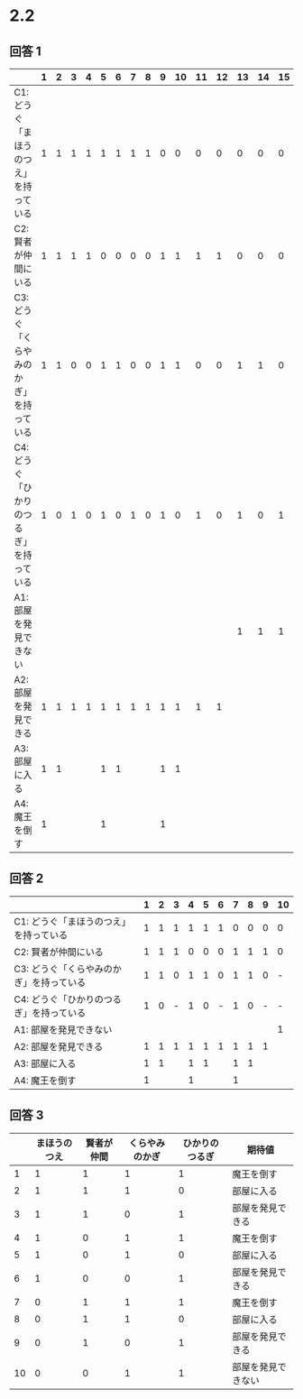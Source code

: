 # 2.2

## 回答 1

|                                          | 1   | 2   | 3   | 4   | 5   | 6   | 7   | 8   | 9   | 10  | 11  | 12  | 13  | 14  | 15  | 16  |
| ---------------------------------------- | --- | --- | --- | --- | --- | --- | --- | --- | --- | --- | --- | --- | --- | --- | --- | --- |
| C1: どうぐ「まほうのつえ」を持っている   | 1   | 1   | 1   | 1   | 1   | 1   | 1   | 1   | 0   | 0   | 0   | 0   | 0   | 0   | 0   | 0   |
| C2: 賢者が仲間にいる                     | 1   | 1   | 1   | 1   | 0   | 0   | 0   | 0   | 1   | 1   | 1   | 1   | 0   | 0   | 0   | 0   |
| C3: どうぐ「くらやみのかぎ」を持っている | 1   | 1   | 0   | 0   | 1   | 1   | 0   | 0   | 1   | 1   | 0   | 0   | 1   | 1   | 0   | 0   |
| C4: どうぐ「ひかりのつるぎ」を持っている | 1   | 0   | 1   | 0   | 1   | 0   | 1   | 0   | 1   | 0   | 1   | 0   | 1   | 0   | 1   | 0   |
| A1: 部屋を発見できない                   |     |     |     |     |     |     |     |     |     |     |     |     | 1   | 1   | 1   | 1   |
| A2: 部屋を発見できる                     | 1   | 1   | 1   | 1   | 1   | 1   | 1   | 1   | 1   | 1   | 1   | 1   |     |     |     |     |
| A3: 部屋に入る                           | 1   | 1   |     |     | 1   | 1   |     |     | 1   | 1   |     |     |     |     |     |     |
| A4: 魔王を倒す                           | 1   |     |     |     | 1   |     |     |     | 1   |     |     |     |     |     |     |     |

## 回答 2

|                                          | 1   | 2   | 3   | 4   | 5   | 6   | 7   | 8   | 9   | 10  |
| ---------------------------------------- | --- | --- | --- | --- | --- | --- | --- | --- | --- | --- |
| C1: どうぐ「まほうのつえ」を持っている   | 1   | 1   | 1   | 1   | 1   | 1   | 0   | 0   | 0   | 0   |
| C2: 賢者が仲間にいる                     | 1   | 1   | 1   | 0   | 0   | 0   | 1   | 1   | 1   | 0   |
| C3: どうぐ「くらやみのかぎ」を持っている | 1   | 1   | 0   | 1   | 1   | 0   | 1   | 1   | 0   | -   |
| C4: どうぐ「ひかりのつるぎ」を持っている | 1   | 0   | -   | 1   | 0   | -   | 1   | 0   | -   | -   |
| A1: 部屋を発見できない                   |     |     |     |     |     |     |     |     |     | 1   |
| A2: 部屋を発見できる                     | 1   | 1   | 1   | 1   | 1   | 1   | 1   | 1   | 1   |     |
| A3: 部屋に入る                           | 1   | 1   |     | 1   | 1   |     | 1   | 1   |     |     |
| A4: 魔王を倒す                           | 1   |     |     | 1   |     |     | 1   |     |     |     |

## 回答 3

|     | まほうのつえ | 賢者が仲間 | くらやみのかぎ | ひかりのつるぎ | 期待値             |
| --- | ------------ | ---------- | -------------- | -------------- | ------------------ |
| 1   | 1            | 1          | 1              | 1              | 魔王を倒す         |
| 2   | 1            | 1          | 1              | 0              | 部屋に入る         |
| 3   | 1            | 1          | 0              | 1              | 部屋を発見できる   |
| 4   | 1            | 0          | 1              | 1              | 魔王を倒す         |
| 5   | 1            | 0          | 1              | 0              | 部屋に入る         |
| 6   | 1            | 0          | 0              | 1              | 部屋を発見できる   |
| 7   | 0            | 1          | 1              | 1              | 魔王を倒す         |
| 8   | 0            | 1          | 1              | 0              | 部屋に入る         |
| 9   | 0            | 1          | 0              | 1              | 部屋を発見できる   |
| 10  | 0            | 0          | 1              | 1              | 部屋を発見できない |
